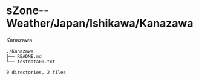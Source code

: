 # sZone--Weather/Japan/Ishikawa/Kanazawa

Kanazawa

    ./Kanazawa
    ├── README.md
    └── testdata00.txt
    
    0 directories, 2 files
